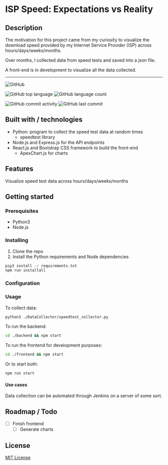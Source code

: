 # ISP Speed: Expectations vs Reality

## Description

The motivation for this project came from my curiosity to visualize the download speed provided by my Internet Service Provider (ISP) across hours/days/weeks/months.

Over months, I collected data from speed tests and saved into a json file. 

A front-end is in development to visualize all the data collected.

---
![GitHub](https://img.shields.io/github/license/gpnn/isp-speed-expectation-vs-reality?style=flat-square)

![GitHub top language](https://img.shields.io/github/languages/top/gpnn/isp-speed-expectation-vs-reality?style=flat-square)
![GitHub language count](https://img.shields.io/github/languages/count/gpnn/isp-speed-expectation-vs-reality?style=flat-square)

![GitHub commit activity](https://img.shields.io/github/commit-activity/m/gpnn/isp-speed-expectation-vs-reality?style=flat-square)
![GitHub last commit](https://img.shields.io/github/last-commit/gpnn/isp-speed-expectation-vs-reality?style=flat-square)

## Built with / technologies

- Python: program to collect the speed test data at random times
    - speedtest library
- Node.js and Express.js for the API endpoints
- React.js and Bootstrap CSS framework to build the front-end
    - ApexChart.js for charts

## Features

Visualize speed test data across hours/days/weeks/months

## Getting started

### Prerequisites

- Python3
- Node.js

### Installing

1.  Clone the repo
2.  Install the Python requirements and Node dependencies
````bash
pip3 install -r requirements.txt
npm run installall
````

### Configuration

### Usage

To collect data:

```bash
python3 ./DataCollector/speedtest_collector.py
```

To run the backend:

```bash
cd ./backend && npm start
```

To run the frontend for development purposes:

```bash
cd ./frontend && npm start
```

Or to start both:

````bash
npm run start
````

#### Use cases

Data collection can be automated through Jenkins on a server of some sort. 

## Roadmap / Todo
- [ ] Finish frontend
    - [ ] Generate charts

## License

[MIT License](https://choosealicense.com/licenses/mit/)